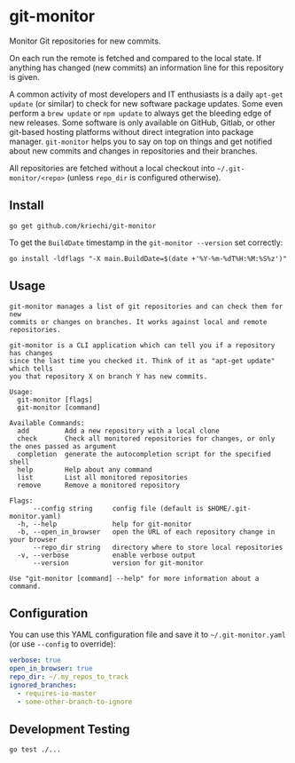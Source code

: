 # git-monitor

Monitor Git repositories for new commits.

On each run the remote is fetched and compared to the local state. If anything
has changed (new commits) an information line for this repository is given.

A common activity of most developers and IT enthusiasts is a daily `apt-get
update` (or similar) to check for new software package updates. Some even
perform a `brew update` or `npm update` to always get the bleeding edge of new
releases. Some software is only available on GitHub, Gitlab, or other git-based
hosting platforms without direct integration into package manager. `git-monitor`
helps you to say on top on things and get notified about new commits and changes
in repositories and their branches.

All repositories are fetched without a local checkout into
`~/.git-monitor/<repo>` (unless `repo_dir` is configured otherwise).

## Install

```console
go get github.com/kriechi/git-monitor
```

To get the `BuildDate` timestamp in the `git-monitor --version` set correctly:

```console
go install -ldflags "-X main.BuildDate=$(date +'%Y-%m-%dT%H:%M:%S%z')"
```

## Usage

```
git-monitor manages a list of git repositories and can check them for new
commits or changes on branches. It works against local and remote repositories.

git-monitor is a CLI application which can tell you if a repository has changes
since the last time you checked it. Think of it as "apt-get update" which tells
you that repository X on branch Y has new commits.

Usage:
  git-monitor [flags]
  git-monitor [command]

Available Commands:
  add         Add a new repository with a local clone
  check       Check all monitored repositories for changes, or only the ones passed as argument
  completion  generate the autocompletion script for the specified shell
  help        Help about any command
  list        List all monitored repositories
  remove      Remove a monitored repository

Flags:
      --config string     config file (default is $HOME/.git-monitor.yaml)
  -h, --help              help for git-monitor
  -b, --open_in_browser   open the URL of each repository change in your browser
      --repo_dir string   directory where to store local repositories
  -v, --verbose           enable verbose output
      --version           version for git-monitor

Use "git-monitor [command] --help" for more information about a command.
```

## Configuration

You can use this YAML configuration file and save it to `~/.git-monitor.yaml`
(or use `--config` to override):

```yaml
verbose: true
open_in_browser: true
repo_dir: ~/.my_repos_to_track
ignored_branches:
  - requires-io-master
  - some-other-branch-to-ignore
```

## Development Testing

```sh
go test ./...
```
